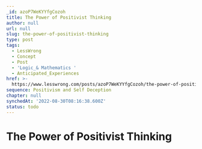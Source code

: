 ```yaml
---
_id: azoP7WeKYYfgCozoh
title: The Power of Positivist Thinking
author: null
url: null
slug: the-power-of-positivist-thinking
type: post
tags:
  - LessWrong
  - Concept
  - Post
  - 'Logic_& Mathematics '
  - Anticipated_Experiences
href: >-
  https://www.lesswrong.com/posts/azoP7WeKYYfgCozoh/the-power-of-positivist-thinking
sequence: Positivism and Self Deception
chapter: null
synchedAt: '2022-08-30T08:16:38.600Z'
status: todo
---
```


# The Power of Positivist Thinking
